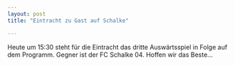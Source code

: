 ```yaml
---
layout: post
title: "Eintracht zu Gast auf Schalke"

---
```


Heute um 15:30 steht für die Eintracht das dritte Auswärtsspiel in Folge auf dem Programm. Gegner ist der FC Schalke 04. Hoffen wir das Beste...


